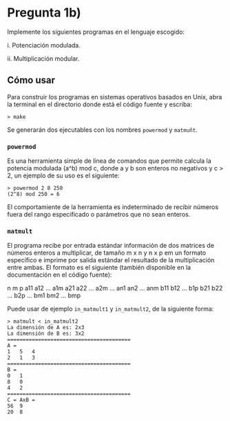 # Pregunta 1b)

Implemente los siguientes programas en el lenguaje escogido:

i. Potenciación modulada.

ii. Multiplicación modular.

## Cómo usar

Para construir los programas en sistemas operativos basados en Unix, abra la terminal en el directorio donde está el código fuente y escriba:

```shell
> make
```

Se generarán dos ejecutables con los nombres `powermod` y `matmuñt`.

### `powermod`

Es una herramienta simple de línea de comandos que permite calcula la potencia modulada (a^b) mod c, donde a y b son enteros no negativos y c > 2, un ejemplo de su uso es el siguiente:


```shell
> powermod 2 8 250
(2^8) mod 250 = 6
```

El comportamiente de la herramienta es indeterminado de recibir números fuera del rango especificado o parámetros que no sean enteros.

### `matmult`

El programa recibe por entrada estándar información de dos matrices de números enteros a multiplicar, de tamaño m x n y n x p em un formato específico e imprime por salida estándar el resultado de la multiplicación entre ambas. El formato es el siguiente (también disponible en la documentación en el código fuente):

n m p
a11 a12 ... a1m
a21 a22 ... a2m
...
an1 an2 ... anm
b11 b12 ... b1p
b21 b22 ... b2p
...
bm1 bm2 ... bmp

Puede usar de ejemplo `in_matmult1` y  `in_matmult2`, de la siguiente forma:
```shell
> matmult < in_matmult2
La dimensión de A es: 2x3
La dimensión de B es: 3x2
========================================
A =
1	5	4	
2	1	3	
========================================
B =
0	1	
8	0	
4	2	
========================================
C = AxB =
56	9	
20	8	
```
